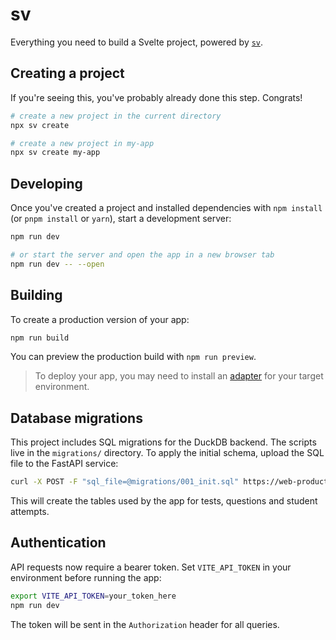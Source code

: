 # sv

Everything you need to build a Svelte project, powered by [`sv`](https://github.com/sveltejs/cli).

## Creating a project

If you're seeing this, you've probably already done this step. Congrats!

```sh
# create a new project in the current directory
npx sv create

# create a new project in my-app
npx sv create my-app
```

## Developing

Once you've created a project and installed dependencies with `npm install` (or `pnpm install` or `yarn`), start a development server:

```sh
npm run dev

# or start the server and open the app in a new browser tab
npm run dev -- --open
```

## Building

To create a production version of your app:

```sh
npm run build
```

You can preview the production build with `npm run preview`.

> To deploy your app, you may need to install an [adapter](https://svelte.dev/docs/kit/adapters) for your target environment.

## Database migrations

This project includes SQL migrations for the DuckDB backend. The scripts live in the `migrations/` directory. To apply the initial schema, upload the SQL file to the FastAPI service:

```sh
curl -X POST -F "sql_file=@migrations/001_init.sql" https://web-production-b1513.up.railway.app/query-file
```

This will create the tables used by the app for tests, questions and student attempts.

## Authentication

API requests now require a bearer token. Set `VITE_API_TOKEN` in your environment before running the app:

```sh
export VITE_API_TOKEN=your_token_here
npm run dev
```

The token will be sent in the `Authorization` header for all queries.
